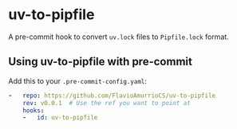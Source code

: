 # uv-to-pipfile

A pre-commit hook to convert `uv.lock` files to `Pipfile.lock` format.

## Using uv-to-pipfile with pre-commit

Add this to your `.pre-commit-config.yaml`:

```yaml
-   repo: https://github.com/FlavioAmurrioCS/uv-to-pipfile
    rev: v0.0.1  # Use the ref you want to point at
    hooks:
    -   id: uv-to-pipfile
```

